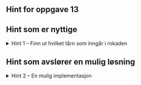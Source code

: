 ## Hint for oppgave 13

## Hint som er nyttige
<details>
<summary>Hint 1 – Finn ut hvilket tårn som inngår i rokaden</summary>

Når du vet hvilken side av kongen rokaden skal utføres på (dronningfløyen til venstre eller kongefløyen til høyre), kan du også avgjøre hvor tårnet som er med i rokaden står.

Deretter kan du kalle på `self.move_piece` først for kongen, deretter for tårnet.
</details>

## Hint som avslører en mulig løsning
<details>
<summary>Hint 2 – En mulig implementasjon</summary>

```rust
fn castle(&mut self, king_position: &(u8, u8), target_square: (u8, u8)) {
    match target_square {
        (2, y) if y == king_position.1 => {
            self.move_piece(king_position, target_square);
            self.move_piece(&(0, y), (3, y))
        },
        (6, y) if y == king_position.1 => {
            self.move_piece(king_position, target_square);
            self.move_piece(&(7, y), (5, y))
        },
        _ => panic!("Ugyldig rokadetrekk")
    }
}
```

</details>
